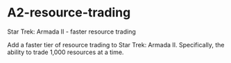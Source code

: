 # A2-resource-trading
 Star Trek: Armada II - faster resource trading

Add a faster tier of resource trading to Star Trek: Armada II. Specifically,
the ability to trade 1,000 resources at a time.
